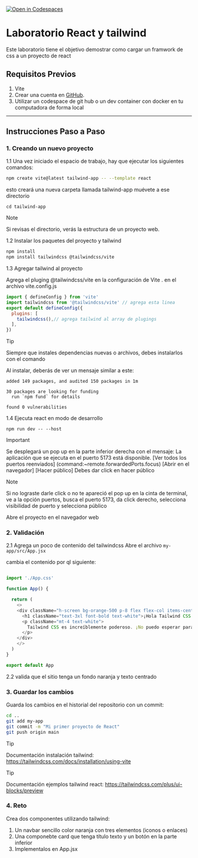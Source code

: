[![Open in Codespaces](https://classroom.github.com/assets/launch-codespace-2972f46106e565e64193e422d61a12cf1da4916b45550586e14ef0a7c637dd04.svg)](https://classroom.github.com/open-in-codespaces?assignment_repo_id=19261427)
# Laboratorio React y tailwind

Este laboratorio tiene el objetivo demostrar como cargar un framwork de css a un proyecto de react

## Requisitos Previos

1. Vite
2. Crear una cuenta en [GitHub](https://github.com/).
3. Utilizar un codespace de git hub o un dev container con docker en tu computadora de forma local

---

## Instrucciones Paso a Paso

### 1. Creando un nuevo proyecto

1.1 Una vez iniciado el espacio de trabajo, hay que ejecutar los siguientes comandos:

```bash
npm create vite@latest tailwind-app -- --template react
```
esto creará una nueva carpeta llamada tailwind-app muévete a ese directorio
```
cd tailwind-app
```
> [!NOTE] 
> Si revisas el directorio, verás la estructura de un proyecto web.

1.2  Instalar los paquetes del proyecto y tailwind

``` bash
npm install
npm install tailwindcss @tailwindcss/vite
```
1.3 Agregar tailwind al proyecto

Agrega el pluging @tailwindcss/vite en la configuración de Vite . en el archivo vite.config.js

```js
import { defineConfig } from 'vite'
import tailwindcss from '@tailwindcss/vite' // agrega esta linea
export default defineConfig({
  plugins: [
    tailwindcss(),// agrega tailwind al array de plugings
  ],
})
```

> [!TIP]
> Siempre que instales dependencias nuevas o archivos, debes instalarlos con el comando

Al instalar, deberás de ver un mensaje similar a este:
```
added 149 packages, and audited 150 packages in 1m

30 packages are looking for funding
  run `npm fund` for details

found 0 vulnerabilities
```

1.4 Ejecuta react en modo de desarrollo

```
npm run dev -- --host
```

> [!IMPORTANT]
> Se desplegará un pop up en la parte inferior derecha con el mensaje: La aplicación que se ejecuta en el puerto 5173 está disponible. 
> [Ver todos los puertos reenviados] (command:~remote.forwardedPorts.focus) [Abrir en el navegador] [Hacer público] Debes dar click en hacer público

> [!NOTE]
>Si no lograste darle click o no te apareció el pop up en la cinta de terminal, ve a la opción puertos, busca el puerto 5173, da click derecho, selecciona visibilidad de puerto y selecciona público

Abre el proyecto en el navegador web

### 2. Validación

2.1 Agrega un poco de contenido del tailwindcss
Abre el archivo ```my-app/src/App.jsx```

cambia el contenido por ql siguiente:

```js

import './App.css'

function App() {

  return (
    <>
    <div className="h-screen bg-orange-500 p-8 flex flex-col items-center justify-center">
      <h1 className="text-3xl font-bold text-white">¡Hola Tailwind CSS!</h1>
      <p className="mt-4 text-white">
        Tailwind CSS es increíblemente poderoso. ¡No puedo esperar para seguir explorándolo!
      </p>
    </div>
    </>
  )
}

export default App

```

2.2 valida que el sitio tenga un fondo naranja y texto centrado

### 3. Guardar los cambios

Guarda los cambios en el historial del repositorio con un commit:

```bash
cd ..
git add my-app
git commit -m "Mi primer proyecto de React"
git push origin main
```
 > [!TIP]
 > Documentación instalación tailwind: https://tailwindcss.com/docs/installation/using-vite

 > [!TIP]
 > Documentación ejemplos tailwind react: https://tailwindcss.com/plus/ui-blocks/preview

 ### 4. Reto

 Crea dos componentes utilizando tailwind: 
 1. Un navbar sencillo color naranja con tres elementos (iconos o enlaces)
 2. Una componebte card que tenga título texto y un botón en la parte inferior
 3. Implementalos en App.jsx

